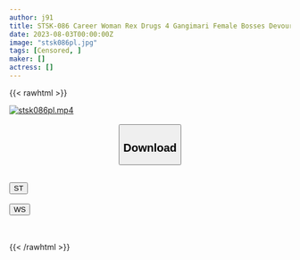 ```yaml
---
author: j91
title: STSK-086 Career Woman Rex Drugs 4 Gangimari Female Bosses Devoured By Their Subordinates With Exposed Lust
date: 2023-08-03T00:00:00Z
image: "stsk086pl.jpg"
tags: [Censored, ]
maker: []
actress: []
---
```



{{< rawhtml >}}

<div class="video" data-videoid="d4Mv8yZw8bFkJlk">
    <a href="javascript:;">
        <img src="https://my.j91.asia/posts/stsk086pl/stsk086pl.jpg" width="WIDTH" height="HEIGHT" alt="stsk086pl.mp4" loading="lazy">
    </a>
</div>

<script type="text/javascript" src="https://j91.asia/asset/on-demand-st.js"></script>

<br>
  <link rel="stylesheet" href="https://j91.asia/asset/bs5.css">
  
  <center>
  <button class="btn btn-primary" type="button" data-bs-toggle="collapse" data-bs-target=".multi-collapse" aria-expanded="false" aria-controls="multiCollapseExample1 multiCollapseExample2"><h2>Download</h2></button></center>
</p>
<div class="row">
  <div class="col">
    <div class="collapse multi-collapse" id="multiCollapseExample1">
      <div class="card card-body">
	      	      <br>
<div class="buttons">  
<a href="https://streamtape.to/v/d4Mv8yZw8bFkJlk"><button class="btn-hover color-3"><i class="fa fa-download"></i> ST</button></a></div>
    </div>
  </div>
</div>
  <div class="col">
    <div class="collapse multi-collapse" id="multiCollapseExample2">
      <div class="card card-body">
	      <br>
<div class="buttons">
    <a href="https://wolfstream.tv/yxpu9mehtwqd"><button class="btn-hover color-9"><i class="fa fa-download"></i> WS</button></a></div>
<br><br>
      </div>
    </div>
  </div>
</div>

{{< /rawhtml >}}